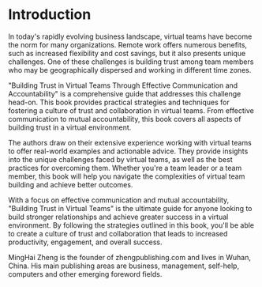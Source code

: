 # Introduction

In today's rapidly evolving business landscape, virtual teams have become the norm for many organizations. Remote work offers numerous benefits, such as increased flexibility and cost savings, but it also presents unique challenges. One of these challenges is building trust among team members who may be geographically dispersed and working in different time zones.

"Building Trust in Virtual Teams Through Effective Communication and Accountability" is a comprehensive guide that addresses this challenge head-on. This book provides practical strategies and techniques for fostering a culture of trust and collaboration in virtual teams. From effective communication to mutual accountability, this book covers all aspects of building trust in a virtual environment.

The authors draw on their extensive experience working with virtual teams to offer real-world examples and actionable advice. They provide insights into the unique challenges faced by virtual teams, as well as the best practices for overcoming them. Whether you're a team leader or a team member, this book will help you navigate the complexities of virtual team building and achieve better outcomes.

With a focus on effective communication and mutual accountability, "Building Trust in Virtual Teams" is the ultimate guide for anyone looking to build stronger relationships and achieve greater success in a virtual environment. By following the strategies outlined in this book, you'll be able to create a culture of trust and collaboration that leads to increased productivity, engagement, and overall success.


MingHai Zheng is the founder of zhengpublishing.com and lives in Wuhan, China. His main publishing areas are business, management, self-help, computers and other emerging foreword fields.
